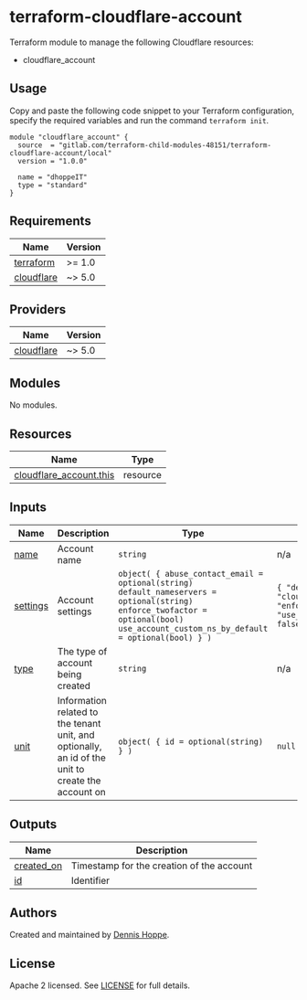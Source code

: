 # terraform-cloudflare-account

Terraform module to manage the following Cloudflare resources:

* cloudflare_account

## Usage

Copy and paste the following code snippet to your Terraform configuration,
specify the required variables and run the command `terraform init`.

```hcl
module "cloudflare_account" {
  source  = "gitlab.com/terraform-child-modules-48151/terraform-cloudflare-account/local"
  version = "1.0.0"

  name = "dhoppeIT"
  type = "standard"
}
```

<!-- BEGIN_TF_DOCS -->
## Requirements

| Name | Version |
|------|---------|
| <a name="requirement_terraform"></a> [terraform](#requirement\_terraform) | >= 1.0 |
| <a name="requirement_cloudflare"></a> [cloudflare](#requirement\_cloudflare) | ~> 5.0 |

## Providers

| Name | Version |
|------|---------|
| <a name="provider_cloudflare"></a> [cloudflare](#provider\_cloudflare) | ~> 5.0 |

## Modules

No modules.

## Resources

| Name | Type |
|------|------|
| [cloudflare_account.this](https://registry.terraform.io/providers/cloudflare/cloudflare/latest/docs/resources/account) | resource |

## Inputs

| Name | Description | Type | Default | Required |
|------|-------------|------|---------|:--------:|
| <a name="input_name"></a> [name](#input\_name) | Account name | `string` | n/a | yes |
| <a name="input_settings"></a> [settings](#input\_settings) | Account settings | ```object( { abuse_contact_email = optional(string) default_nameservers = optional(string) enforce_twofactor = optional(bool) use_account_custom_ns_by_default = optional(bool) } )``` | ```{ "default_nameservers": "cloudflare.standard", "enforce_twofactor": true, "use_account_custom_ns_by_default": false }``` | no |
| <a name="input_type"></a> [type](#input\_type) | The type of account being created | `string` | n/a | yes |
| <a name="input_unit"></a> [unit](#input\_unit) | Information related to the tenant unit, and optionally, an id of the unit to create the account on | ```object( { id = optional(string) } )``` | `null` | no |

## Outputs

| Name | Description |
|------|-------------|
| <a name="output_created_on"></a> [created\_on](#output\_created\_on) | Timestamp for the creation of the account |
| <a name="output_id"></a> [id](#output\_id) | Identifier |
<!-- END_TF_DOCS -->

## Authors

Created and maintained by [Dennis Hoppe](https://gitlab.com/dhoppeIT).

## License

Apache 2 licensed. See [LICENSE](LICENSE) for full details.
